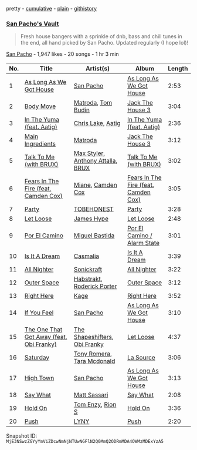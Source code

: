 pretty - [cumulative](/playlists/cumulative/7guXu2Tdl1ClO7m2Dpe7iA.md) - [plain](/playlists/plain/7guXu2Tdl1ClO7m2Dpe7iA) - [githistory](https://github.githistory.xyz/mackorone/spotify-playlist-archive/blob/main/playlists/plain/7guXu2Tdl1ClO7m2Dpe7iA)

### [San Pacho's Vault](https://open.spotify.com/playlist/7guXu2Tdl1ClO7m2Dpe7iA)

> Fresh house bangers with a sprinkle of dnb, bass and chill tunes in the end, all hand picked by San Pacho\. Updated regularly \(I hope lol\)!

[San Pacho](https://open.spotify.com/user/tt8cs1rcaxzr3ge0jikfmurfk) - 1,947 likes - 20 songs - 1 hr 3 min

| No. | Title | Artist(s) | Album | Length |
|---|---|---|---|---|
| 1 | [As Long As We Got House](https://open.spotify.com/track/1haSCrD5ejKJHEYH1gP6OW) | [San Pacho](https://open.spotify.com/artist/5jBerZvTAajwYvdxt3UhgU) | [As Long As We Got House](https://open.spotify.com/album/5i2am7GXU3ROJFU8nOPnUz) | 2:53 |
| 2 | [Body Move](https://open.spotify.com/track/1UyYIqE4bTokxEK0DUpzTM) | [Matroda](https://open.spotify.com/artist/45lcbTsX07JWzmTIjcdyBz), [Tom Budin](https://open.spotify.com/artist/1kwRrQDCpXpVliMDntpxCt) | [Jack The House 3](https://open.spotify.com/album/2JLEygazGNxcACvaFLNRmC) | 3:04 |
| 3 | [In The Yuma \(feat\. Aatig\)](https://open.spotify.com/track/2e2yKavdT6WQzzMHwNtPFa) | [Chris Lake](https://open.spotify.com/artist/5Igpc9iLZ3YGtKeYfSrrOE), [Aatig](https://open.spotify.com/artist/21OabQwzpxuFNxp7p781Ao) | [In The Yuma \(feat\. Aatig\)](https://open.spotify.com/album/0JjZ7kWBexlcQJMCpZ2MZF) | 2:36 |
| 4 | [Main Ingredients](https://open.spotify.com/track/3ZD0OYOs25acO3EcZZqXhB) | [Matroda](https://open.spotify.com/artist/45lcbTsX07JWzmTIjcdyBz) | [Jack The House 3](https://open.spotify.com/album/2JLEygazGNxcACvaFLNRmC) | 3:12 |
| 5 | [Talk To Me \(with BRUX\)](https://open.spotify.com/track/60TJAdsTUJXxS4VDPWfmFL) | [Max Styler](https://open.spotify.com/artist/3NKKngINK1tP6BFy0WOyWk), [Anthony Attalla](https://open.spotify.com/artist/6UmrPT15mLI5ALbsDqwsQv), [BRUX](https://open.spotify.com/artist/05jtmvy7zPhTp4GQexPkXY) | [Talk To Me \(with BRUX\)](https://open.spotify.com/album/2shARbzXHKV7DDbTRmUDc4) | 3:02 |
| 6 | [Fears In The Fire \(feat\. Camden Cox\)](https://open.spotify.com/track/1CjY6ANoDxJ20dh0DfD1qE) | [Miane](https://open.spotify.com/artist/6bprXdW2g8kg49tNslPQ6X), [Camden Cox](https://open.spotify.com/artist/5mNpMP01Co4vXZ3U0fWP3C) | [Fears In The Fire \(feat\. Camden Cox\)](https://open.spotify.com/album/7lRpIFJzeeNNfRjgdFeLTR) | 3:05 |
| 7 | [Party](https://open.spotify.com/track/1Hzkf0M1bYXRRL1hoTNlXC) | [TOBEHONEST](https://open.spotify.com/artist/5aE4f6qwsXT5hACySkxJQo) | [Party](https://open.spotify.com/album/3sm1ULpEbccQ9rI0pip8BM) | 3:28 |
| 8 | [Let Loose](https://open.spotify.com/track/3D3CePhS94tOhsR6KjzcId) | [James Hype](https://open.spotify.com/artist/43BxCL6t4c73BQnIJtry5v) | [Let Loose](https://open.spotify.com/album/2yBiSj4ghJI4k3Ak7Vlfbv) | 2:48 |
| 9 | [Por El Camino](https://open.spotify.com/track/0lXtJoeFCZXAzAdDyHOfLo) | [Miguel Bastida](https://open.spotify.com/artist/5wHxSZdr7rIyqlFJxH1gCM) | [Por El Camino / Alarm State](https://open.spotify.com/album/792oavKieApsSNrfHLHNi6) | 3:01 |
| 10 | [Is It A Dream](https://open.spotify.com/track/33qCEVXa476gbxZRaw8kHd) | [Casmalia](https://open.spotify.com/artist/0FjiqQ7BLtYmZ7ONpS7cTT) | [Is It A Dream](https://open.spotify.com/album/3fI1awGYWMGid3RF70ib9C) | 3:39 |
| 11 | [All Nighter](https://open.spotify.com/track/52NZAuRXeeho5ejZORimxy) | [Sonickraft](https://open.spotify.com/artist/6TM9nl47jBGEA9C2nsUP4o) | [All Nighter](https://open.spotify.com/album/1iS7kHJJE4x1AxNOfLyzPP) | 3:22 |
| 12 | [Outer Space](https://open.spotify.com/track/4BSpzPw0jNM5YdfE6rbFi9) | [Habstrakt](https://open.spotify.com/artist/1YYJxpOXYk1z1WtqdeLMkn), [Roderick Porter](https://open.spotify.com/artist/7Lcln0AXqNHMahrca8KVpy) | [Outer Space](https://open.spotify.com/album/3MIrhsxTtEXfqgzRkvU5DY) | 3:12 |
| 13 | [Right Here](https://open.spotify.com/track/3HbZexT9RAcADhm6jrXZmx) | [Kage](https://open.spotify.com/artist/6ehv7BnQkNEh7Hqd8rRcot) | [Right Here](https://open.spotify.com/album/346yEQZQctGCVmWjR07kxJ) | 3:52 |
| 14 | [If You Feel](https://open.spotify.com/track/3tQVRheRHrbVV6dBppg1po) | [San Pacho](https://open.spotify.com/artist/5jBerZvTAajwYvdxt3UhgU) | [As Long As We Got House](https://open.spotify.com/album/5i2am7GXU3ROJFU8nOPnUz) | 3:10 |
| 15 | [The One That Got Away \(feat\. Obi Franky\)](https://open.spotify.com/track/2zL0FVFVuoOBKhnNgKqGws) | [The Shapeshifters](https://open.spotify.com/artist/60FV7KyxIH9FH1uq7u8inP), [Obi Franky](https://open.spotify.com/artist/7wcA5gBY4GRUDwcfyoj0p0) | [Let Loose](https://open.spotify.com/album/2RsEITh9OtP7am1v80Pbvg) | 4:37 |
| 16 | [Saturday](https://open.spotify.com/track/2ikdxtDbUuuFMt0Z4mhWc0) | [Tony Romera](https://open.spotify.com/artist/7GQsOji7pfixzkLt63awo5), [Tara Mcdonald](https://open.spotify.com/artist/2yWER4vAftcZCFPc7ednct) | [La Source](https://open.spotify.com/album/0efT7kv6Yqg8xBykksGi7E) | 3:06 |
| 17 | [High Town](https://open.spotify.com/track/3lrUrnc7xIWEeN0V2dX10x) | [San Pacho](https://open.spotify.com/artist/5jBerZvTAajwYvdxt3UhgU) | [As Long As We Got House](https://open.spotify.com/album/5i2am7GXU3ROJFU8nOPnUz) | 3:13 |
| 18 | [Say What](https://open.spotify.com/track/0vg9mOFPVNixrHRu3bDopO) | [Matt Sassari](https://open.spotify.com/artist/21dVknSLCsK37cWozWDZZS) | [Say What](https://open.spotify.com/album/1xPs7OlKxuAXnH5sfqjxb2) | 2:08 |
| 19 | [Hold On](https://open.spotify.com/track/3G52vemeNEdjtZnbkGCcq0) | [Tom Enzy](https://open.spotify.com/artist/6Nva7JhU0nL9SZ8ZvJni6O), [Rion S](https://open.spotify.com/artist/1sZpZv5Da0fzYvrbdXnXU7) | [Hold On](https://open.spotify.com/album/0Ujq4IRe4qKZHOTdYaYD6B) | 3:36 |
| 20 | [Push](https://open.spotify.com/track/0q4UoMf5Fb8JJMp356rVZa) | [LYNY](https://open.spotify.com/artist/7xqIp1044Z2vd9v9ZphjLa) | [Push](https://open.spotify.com/album/28QMtpFqv5Uc2KQhnVH8VT) | 2:20 |

Snapshot ID: `MjE3NSwzZGYyYmViZDcwNmNjNTUwNGFlN2Q0MmQ2ODRmMDA4OWMzMDExYzA5`
